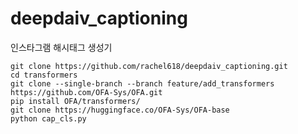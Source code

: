 # deepdaiv_captioning
인스타그램 해시태그 생성기


    git clone https://github.com/rachel618/deepdaiv_captioning.git
    cd transformers
    git clone --single-branch --branch feature/add_transformers https://github.com/OFA-Sys/OFA.git 
    pip install OFA/transformers/
    git clone https://huggingface.co/OFA-Sys/OFA-base
    python cap_cls.py
    



